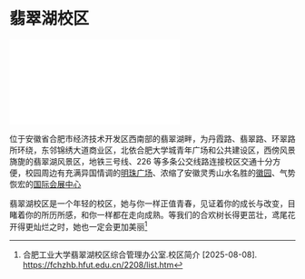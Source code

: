 # 翡翠湖校区

<iframe src="//player.bilibili.com/player.html?isOutside=true&aid=867997722&bvid=BV1mV4y1R7Ai&cid=1109785494&p=1" scrolling="no" border="0" frameborder="no" framespacing="0" allowfullscreen="true"></iframe>

位于安徽省合肥市经济技术开发区西南部的翡翠湖畔，为丹霞路、翡翠路、环翠路所环绕，东邻锦绣大道商业区，北依合肥大学城青年广场和公共建设区，西傍风景旖旎的翡翠湖风景区，地铁三号线、226 等多条公交线路连接校区交通十分方便，校园周边有充满异国情调的[明珠广场](https://baike.baidu.com/item/%E6%98%8E%E7%8F%A0%E5%B9%BF%E5%9C%BA/13481579)、浓缩了安徽灵秀山水名胜的[徽园](https://baike.baidu.com/item/%E5%BE%BD%E5%9B%AD/681932)、气势恢宏的[国际会展中心](https://baike.baidu.com/item/%E5%AE%89%E5%BE%BD%E5%9B%BD%E9%99%85%E4%BC%9A%E5%B1%95%E4%B8%AD%E5%BF%83/10795555)

翡翠湖校区是一个年轻的校区，她与你一样正值青春，见证着你的成长与改变，目睹着你的所历所感，和你一样都在走向成熟。等我们的合欢树长得更茁壮，鸢尾花开得更灿烂之时，她也一定会更加美丽[^1]

[^1]:
    合肥工业大学翡翠湖校区综合管理办公室.校区简介 \[2025-08-08].  
    <https://fchzhb.hfut.edu.cn/2208/list.htm>
